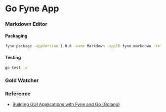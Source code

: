 # Go Fyne App

### Markdown Editor

#### Packaging

```cmd
fyne package -appVersion 1.0.0 -name Markdown -appID fyne.markdown -release
```

#### Testing

```cmd
go test -v
```

### Gold Watcher

### Reference

- [Building GUI Applications with Fyne and Go (Golang)](https://www.udemy.com/course/building-gui-applications-with-fyne-and-go-golang/)
